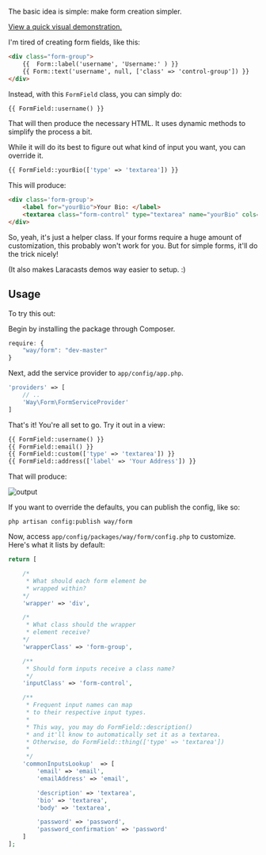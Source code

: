 The basic idea is simple: make form creation simpler.

[View a quick visual
demonstration.](https://dl.dropboxusercontent.com/u/774859/GitHub-Repos/formfield-sample.mp4)

I'm tired of creating form fields, like this:

```html
<div class="form-group">
    {{  Form::label('username', 'Username:' ) }}
    {{ Form::text('username', null, ['class' => 'control-group']) }}
</div>
```

Instead, with this `FormField` class, you can simply do:

```php
{{ FormField::username() }}
```

That will then produce the necessary HTML. It uses dynamic methods to
simplify the process a bit.

While it will do its best to figure out what kind of input you want, you
can override it.

```php
{{ FormField::yourBio(['type' => 'textarea']) }}
```

This will produce:

```html
<div class='form-group'>
    <label for="yourBio">Your Bio: </label>
    <textarea class="form-control" type="textarea" name="yourBio" cols="50" rows="10" id="yourBio"></textarea>
</div>
```

So, yeah, it's just a helper class. If your forms require a huge amount
of customization, this probably won't work for you. But for simple
forms, it'll do the trick nicely!

(It also makes Laracasts demos way easier to setup. :)

## Usage

To try this out:

Begin by installing the package through Composer.

```js
require: {
    "way/form": "dev-master"
}
```

Next, add the service provider to `app/config/app.php`.

```php
'providers' => [
    // ..
    'Way\Form\FormServiceProvider'
]
```

That's it! You're all set to go. Try it out in a view:

```php
{{ FormField::username() }}
{{ FormField::email() }}
{{ FormField::custom(['type' => 'textarea']) }}
{{ FormField::address(['label' => 'Your Address']) }}
```

That will produce:

![output](https://dl.dropboxusercontent.com/u/774859/GitHub-Repos/formfield-ss.png)

If you want to override the defaults, you can publish the config, like
so:

    php artisan config:publish way/form

Now, access `app/config/packages/way/form/config.php` to customize.
Here's what it lists by default:

```php
return [

    /*
     * What should each form element be
     * wrapped within?
    */
    'wrapper' => 'div',

    /*
     * What class should the wrapper
     * element receive?
    */
    'wrapperClass' => 'form-group',

    /**
     * Should form inputs receive a class name?
     */
    'inputClass' => 'form-control',

    /**
     * Frequent input names can map
     * to their respective input types.
     *
     * This way, you may do FormField::description()
     * and it'll know to automatically set it as a textarea.
     * Otherwise, do FormField::thing(['type' => 'textarea'])
     *
     */
    'commonInputsLookup'  => [
        'email' => 'email',
        'emailAddress' => 'email',

        'description' => 'textarea',
        'bio' => 'textarea',
        'body' => 'textarea',

        'password' => 'password',
        'password_confirmation' => 'password'
    ]
];
```
